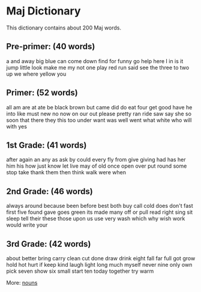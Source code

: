 # Maj Dictionary

This dictionary contains about 200 Maj words. 


## Pre-primer: (40 words) 
aandawaybigbluecancomedownfindforfunnygohelphereIinisitjumplittlelookmakememynotoneplayredrunsaidseethethreetotwoupwewhereyellowyou

## Primer: (52 words) 
allamareatatebeblackbrownbutcamediddoeatfourgetgoodhaveheintolikemustnewnonowonouroutpleaseprettyranridesawsayshesosoonthattheretheythistoounderwantwaswellwentwhatwhitewhowillwithyes

## 1st Grade: (41 words) 
afteragainananyasaskbycouldeveryflyfromgivegivinghadhasherhimhishowjustknowletlivemayofoldonceopenoverputroundsomestoptakethankthemthenthinkwalkwerewhen

## 2nd Grade: (46 words) 
alwaysaroundbecausebeenbeforebestbothbuycallcolddoesdon'tfastfirstfivefoundgavegoesgreenitsmademanyofforpullreadrightsingsitsleeptelltheirthesethoseuponususeverywashwhichwhywishworkwouldwriteyour

## 3rd Grade: (42 words) 
aboutbetterbringcarrycleancutdonedrawdrinkeightfallfarfullgotgrowholdhothurtifkeepkindlaughlightlongmuchmyselfnevernineonlyownpicksevenshowsixsmallstarttentodaytogethertrywarm


More: [nouns](nouns.md)